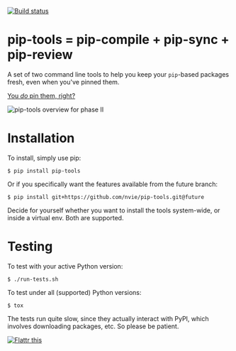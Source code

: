 [![Build status](https://secure.travis-ci.org/nvie/pip-tools.png?branch=future)](https://secure.travis-ci.org/nvie/pip-tools)

pip-tools = pip-compile + pip-sync + pip-review
===============================================

A set of two command line tools to help you keep your `pip`-based packages
fresh, even when you've pinned them.

[You _do_ pin them, right?][0]

![pip-tools overview for phase II](https://github.com/downloads/nvie/pip-tools/pip-tools-phase-II-overview.png)


Installation
============

To install, simply use pip:

```console
$ pip install pip-tools
```

Or if you specifically want the features available from the future branch:
```console
$ pip install git+https://github.com/nvie/pip-tools.git@future
```

Decide for yourself whether you want to install the tools system-wide, or
inside a virtual env.  Both are supported.


Testing
=======

To test with your active Python version:

```console
$ ./run-tests.sh
```

To test under all (supported) Python versions:

```console
$ tox
```

The tests run quite slow, since they actually interact with PyPI, which
involves downloading packages, etc.  So please be patient.


[![Flattr this][2]][1]

[0]: http://nvie.com/posts/pin-your-packages/
[1]: https://flattr.com/thing/882478/Pin-Your-Packages
[2]: http://api.flattr.com/button/button-static-50x60.png
[3]: https://bitheap.org/cram/
